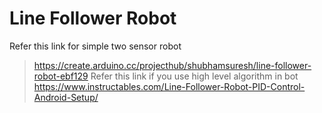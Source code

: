# Line Follower Robot
Refer this link for simple two sensor robot
>https://create.arduino.cc/projecthub/shubhamsuresh/line-follower-robot-ebf129
Refer this link if you use high level algorithm in bot
>https://www.instructables.com/Line-Follower-Robot-PID-Control-Android-Setup/
